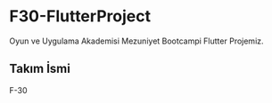 # F30-FlutterProject
Oyun ve Uygulama Akademisi Mezuniyet Bootcampi Flutter Projemiz.
## Takım İsmi
 F-30